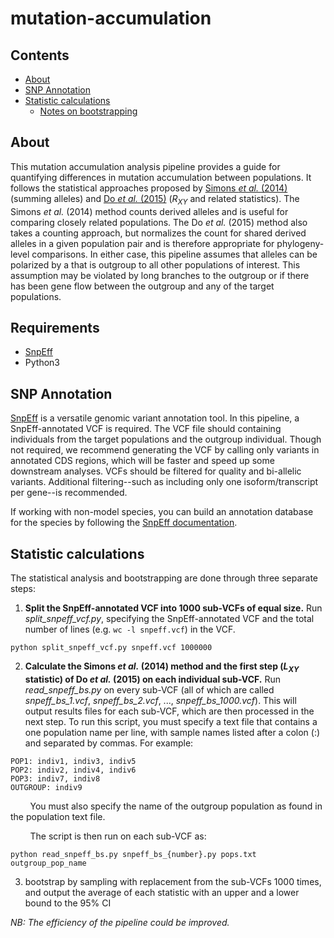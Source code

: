 # mutation-accumulation

## Contents
- [About](#about)
- [SNP Annotation](#snp-annotation)
- [Statistic calculations](#statistic-calculations)
  * [Notes on bootstrapping](#notes-on-bootstrapping)


## About

This mutation accumulation analysis pipeline provides a guide for quantifying differences in mutation accumulation between populations. It follows the statistical approaches proposed by [Simons *et al.* (2014)](https://www.nature.com/articles/ng.2896) (summing alleles) and [Do *et al.* (2015)](https://www.nature.com/articles/ng.3186) (*R<sub>XY</sub>* and related statistics). The Simons *et al.* (2014) method counts derived alleles and is useful for comparing closely related populations. The Do *et al.* (2015) method also takes a counting approach, but normalizes the count for shared derived alleles in a given population pair and is therefore appropriate for phylogeny-level comparisons. In either case, this pipeline assumes that alleles can be polarized by a 
that is outgroup to all other populations of interest. This assumption may be violated by long branches to the outgroup or if there has been gene flow between the outgroup and any of the target populations. 

## Requirements

- [SnpEff](https://pcingola.github.io/SnpEff/)
- Python3

## SNP Annotation

[SnpEff](https://pcingola.github.io/SnpEff/) is a versatile genomic variant annotation tool. In this pipeline, a SnpEff-annotated VCF is required. The VCF file should containing individuals from the target populations and the outgroup individual. Though not required, we recommend generating the VCF by calling only variants in annotated CDS regions, which will be faster and speed up some downstream analyses. VCFs should be filtered for quality and bi-allelic variants. Additional filtering--such as including only one isoform/transcript per gene--is recommended.

If working with non-model species, you can build an annotation database for the species by following the [SnpEff documentation](https://pcingola.github.io/SnpEff/se_buildingdb/).

## Statistic calculations

The statistical analysis and bootstrapping are done through three separate steps:
1) **Split the SnpEff-annotated VCF into 1000 sub-VCFs of equal size.** Run *split_snpeff_vcf.py*, specifying the SnpEff-annotated VCF and the total number of lines (e.g. `wc -l snpeff.vcf`) in the VCF.

```
python split_snpeff_vcf.py snpeff.vcf 1000000
```

2) **Calculate the Simons *et al.* (2014) method and the first step (*L<sub>XY</sub>* statistic) of Do *et al.* (2015) on each individual sub-VCF.** Run *read_snpeff_bs.py* on every sub-VCF (all of which are called *snpeff_bs_1.vcf*, *snpeff_bs_2.vcf*, ..., *snpeff_bs_1000.vcf*). This will output results files for each sub-VCF, which are then processed in the next step. To run this script, you must specify a text file that contains a one population name per line, with sample names listed after a colon (:) and separated by commas. For example:

```
POP1: indiv1, indiv3, indiv5
POP2: indiv2, indiv4, indiv6
POP3: indiv7, indiv8
OUTGROUP: indiv9
```

&nbsp;&nbsp;&nbsp;&nbsp;&nbsp;&nbsp;&nbsp;&nbsp;You must also specify the name of the outgroup population as found in the population text file. 

&nbsp;&nbsp;&nbsp;&nbsp;&nbsp;&nbsp;&nbsp;&nbsp;The script is then run on each sub-VCF as:

```
python read_snpeff_bs.py snpeff_bs_{number}.py pops.txt outgroup_pop_name
```



3) bootstrap by sampling with replacement from the sub-VCFs 1000 times, and output the average of each statistic with an upper and a lower bound to the 95% CI



*NB: The efficiency of the pipeline could be improved.*



